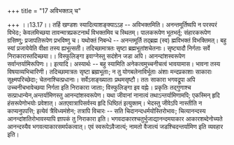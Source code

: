 +++
title = "17 अविभक्तञ् च"

+++
।।13.17।। तर्हि खण्डशः स्यादित्याशङ्क्याऽऽह -- अविभक्तमिति।
अनन्तमूर्तिष्वपि न परस्परं विभेदः; केवलमिच्छया तावन्मात्रप्रकटनार्थं
विभक्तमिव च स्थितम्। पालकरूपेण भूतभर्तृ; संहारकरूपेण ग्रसिष्णु;
प्रजापतिरूपेण प्रभविष्णु च। यथोक्तं निबन्धे -- अनन्तमूर्ति तद्ब्रह्म
(स्व) ह्मविभक्तं विभक्तिमत्। बहु स्यां प्रजायेयेति वीक्षा तस्य
ह्यभूत्सती। तदिच्छामात्रतः सृष्टा ब्रह्मभूतांशचेतनाः। सृष्ट्यादौ
निर्गताः सर्वे निराकारास्तदिच्छया।। विस्फुलिङ्गा इवाग्नेस्तु सदंशेन जडा
अपि। आनन्दांशस्वरूपेण सर्वान्तर्यामिरूपिणः।। इत्यादि। अस्यार्थः -- बहु
स्यामिति अनेकत्वमुच्चनीचत्वं भावयामास। भावना तस्य विषयाव्यभिचारिणी।
तदिच्छामात्रतः सृष्टा ब्रह्मभूताः; न तु योगबलेनाविर्भूताः अंशाः
मन्दप्रकाशाः साकाराः सूक्ष्मपरिच्छेदाः; चेतनाश्चित्प्रधानाः।
सर्वेऽसङ्ख्याताः प्रथमसृष्टौ। ततः साकारा भगवद्रूपा अपि उच्चनीचभावेच्छया
निर्गता इति निराकारा जाताः; विस्फुलिङ्गा इव वह्नेः। प्रकृतिः तद्गुणाश्च
सत्प्राधान्येन,अन्तर्यामिणस्तु आनन्दांशस्वरूपेण। यथा जीवानां नानात्वं
तथाऽन्तर्यामिणामपि; एकस्मिन् हृदि हंसरूपेणोभयोः प्रवेशात्।
अतएवात्रापिसर्वस्य हृदि धिष्ठितं इत्युक्तम्। भेदस्तु जीवेऽपि नास्तीति न
काप्यनुपपत्ति; इत्येवं त्रैविध्यमंशेन; तत्रापि विचारः -- सति
चिदानन्दधर्मयोस्तिरोभावः; चित्यानन्दस्य आनन्दांशतिरोभावस्यापि ज्ञापकं तु
निराकारा इति। भगवदाकारश्चतुर्भुजाद्यानन्दमयाकार आकारशब्देनोच्यते
आनन्दस्यैव भगवत्याकारसमर्पकत्वात्। एवं स्वरूपेऽवैजात्यं; नामतो वैजात्यं
जडश्चिदन्तर्यामिण इति व्यवहार इति।
